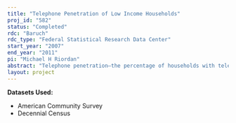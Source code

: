 ```yaml
---
title: "Telephone Penetration of Low Income Households"
proj_id: "582"
status: "Completed"
rdc: "Baruch"
rdc_type: "Federal Statistical Research Data Center"
start_year: "2007"
end_year: "2011"
pi: "Michael H Riordan"
abstract: "Telephone penetration—the percentage of households with telephone service—is the accepted measure of universal service in the United States. This research studies the telephone penetration of low-income households in the United States. One purpose of the study is to measure the determinants of telephone penetration of low-income households, including the effects of universal service policies that reduce the prices these households pay for telephone service. Another objective is to compare predictions generated by the econometric model with standard hotdeck imputations used to assign responses for households that do not respond to the telephone availability question. The study uses cross-section and panel econometric methods to estimate the demand for telephone service by low-income households. The explanatory variables are demographic and location characteristics, including the characteristics of the telephone service plans offered to low-income households. The econometric analysis estimates the price elasticity of demand for telephone service for different demographic groups. Predicted household demands are aggregated to explain the determinants of changes in telephone penetration of low-income households between 1990 and 2000. Predictions from the econometric model are compared to imputations from standard hotdeck methods used for dealing with nonresponses to the telephone availability question. The study estimates the price elasticity of demand for telephone service of different demographic groups and measures the determinants of changes in telephone penetration between 1990 and 2000, including the effects of universal service policies that reduced the prices low-income households pay for telephone service."
layout: project
---
```


**Datasets Used:**

  - American Community Survey 
  - Decennial Census 

